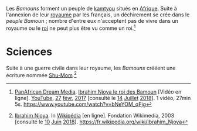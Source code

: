 <!-- TITLE: Bamoun(peuple) -->
<!-- SUBTITLE: Présentation des Bamouns -->

Les *Bamouns* forment un peuple de [kamtyou](/terminologie/mdw-ntr/kamit) situés en [Afrique](/geographie/continent/afrique).
Suite à l'annexion de leur [royaume](/geographie/royaume/afrique/a-situer/bamoun) par les français, un déchirement se crée dans le *peuple Bamoun* ; nombre d'entre eux n'acceptent pas de vivre dans un royaume ou le [roi](/personnalite/homme/noble/souverain/roi/afrique/centre/bamoun/ibrahim-njoya) ne peut plus être vu comme un roi.[^2]

# Sciences
Suite à une guerre civile dans leur royaume, les *Bamouns* crééent une écriture nommée [Shu-Mom](/ecriture/shu-mom).[^1]


[^1]: [Ibrahim Njoya](https://fr.wikipedia.org/wiki/Ibrahim_Njoya). In [Wikipédia](https://fr.wikipedia.org/) [en ligne]. Fondation Wikimedia, 2003 [consulté le [10](/histoire/date/calendrier-gregorien/par-jour/10) [Juin](/histoire/date/calendrier-gregorien/par-mois/juin) [2018](/histoire/date/calendrier-gregorien/par-annee/2018)]. https://fr.wikipedia.org/wiki/Ibrahim_Njoya
[^2]: [PanAfrican Dream Media](https://www.youtube.com/channel/UCu0a1M4ANVmdvF4Zj7c4HIA). [Ibrahim Njoya le roi des Bamoun](https://www.youtube.com/watch?v=bNeYOM_qFjg) [Vidéo en ligne]. [YouTube](https://www.youtube.com/), [27](/histoire/date/calendrier-gregorien/par-jour/27) [févr.](/histoire/date/calendrier-gregorien/par-mois/fevrier) [2017](https://partage.leremsesh.com/histoire/date/calendrier-gregorien/par-annee/2017) [consulté le [14](/histoire/date/calendrier-gregorien/par-jour/14) [Juillet](/histoire/date/calendrier-gregorien/par-mois/juillet) [2018](/histoire/date/calendrier-gregorien/par-annee/2018)]. 1 vidéo, 27min 5s. https://www.youtube.com/watch?v=bNeYOM_qFjg